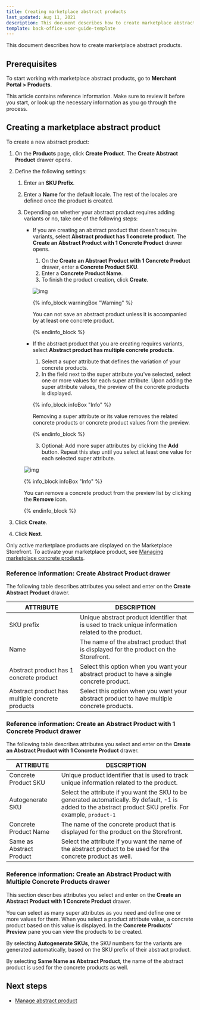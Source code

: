 ```yaml
---
title: Creating marketplace abstract products
last_updated: Aug 11, 2021
description: This document describes how to create marketplace abstract products in the Merchant Portal.
template: back-office-user-guide-template
---
```


This document describes how to create marketplace abstract products.

## Prerequisites

To start working with marketplace abstract products, go to **Merchant Portal&nbsp;<span aria-label="and then">></span> Products**.

This article contains reference information. Make sure to review it before you start, or look up the necessary information as you go through the process.

## Creating a marketplace abstract product

To create a new abstract product:

1. On the **Products** page, click **Create Product**. The **Create Abstract Product** drawer opens.

2. Define the following settings:

   1. Enter an **SKU Prefix**.

   2. Enter a **Name** for the default locale. The rest of the locales are defined once the product is created.

   3. Depending on whether your abstract product requires adding variants or no, take one of the following steps:
      - If you are creating an abstract product that doesn't require variants, select **Abstract product has 1 concrete product**. The **Create an Abstract Product with 1 Concrete Product** drawer opens.
        1. On the **Create an Abstract Product with 1 Concrete Product** drawer, enter a **Concrete Product SKU**.
        2. Enter a **Concrete Product Name**.
        3. To finish the product creation, click **Create**.

          ![img](https://spryker.s3.eu-central-1.amazonaws.com/docs/User+Guides/merchant+portal+user+guides/Products/create-abstract-product-with-one-variant-mp.gif)

          {% info_block warningBox "Warning" %}

          You can not save an abstract product unless it is accompanied by at least one concrete product.

          {% endinfo_block %}

      -  If the abstract product that you are creating requires variants, select **Abstract product has multiple concrete products**.
          1. Select a super attribute that defines the variation of your concrete products.
          2. In the field next to the super attribute you've selected, select one or more values for each super attribute. Upon adding the super attribute values, the preview of the concrete products is displayed.

          {% info_block infoBox "Info" %}

          Removing a super attribute or its value removes the related concrete products or concrete product values from the preview.

          {% endinfo_block %}

          3. Optional: Add more super attributes by clicking the **Add** button. Repeat this step until you select at least one value for each selected super attribute.

        ![img](https://spryker.s3.eu-central-1.amazonaws.com/docs/User+Guides/merchant+portal+user+guides/Products/create-abstract-product-with-multiple-variants-mp.gif)

        {% info_block infoBox "Info" %}

        You can remove a concrete product from the preview list by clicking the **Remove** icon.

        {% endinfo_block %}

3. Сlick **Create**.

4. Click **Next**.

Only active marketplace products are displayed on the Marketplace Storefront. To activate your marketplace product, see [Managing marketplace concrete products](/docs/marketplace/user/merchant-portal-user-guides/{{page.version}}/products/concrete-products/managing-marketplace-concrete-product.html#activating-and-deactivating-a-concrete-product).

### Reference information: Create Abstract Product drawer

The following table describes attributes you select and enter on the **Create Abstract Product** drawer.

| ATTRIBUTE             | DESCRIPTION       |
| ----------------------------- | ------------------------------------ |
| SKU prefix                                      | Unique abstract product identifier that is used to track unique information related to the product.|
| Name                                            | The name of the abstract product that is displayed for the product on the Storefront. |
| Abstract product has 1 concrete product         | Select this option when you want your abstract product to have a single concrete product. |
| Abstract product has multiple concrete products | Select this option when you want your abstract product to have multiple concrete products. |

### Reference information: Create an Abstract Product with 1 Concrete Product drawer

The following table describes attributes you select and enter on the **Create an Abstract Product with 1 Concrete Product** drawer.

| ATTRIBUTE            | DESCRIPTION             |
| --------------------- | ------------------------------------ |
| Concrete Product SKU     | Unique product identifier that is used to track unique information related to the product. |
| Autogenerate SKU         | Select the attribute if you want the SKU to be generated automatically. By default, -1 is added to the abstract product SKU prefix. For example, `product-1` |
| Concrete Product Name    | The name of the concrete product that is displayed for the product on the Storefront. |
| Same as Abstract Product | Select the attribute if you want the name of the abstract product to be used for the concrete product as well. |

### Reference information: Create an Abstract Product with Multiple Concrete Products drawer

This section describes attributes you select and enter on the **Create an Abstract Product with 1 Concrete Product** drawer.

You can select as many super attributes as you need and define one or more values for them. When you select a product attribute value, a concrete product based on this value is displayed. In the **Concrete Products’ Preview** pane you can view the products to be created.

By selecting **Autogenerate SKUs**, the SKU numbers for the variants are generated automatically, based on the SKU prefix of their abstract product.

By selecting **Same Name as Abstract Product**, the name of the abstract product is used for the concrete products as well.

## Next steps

- [Manage abstract product](/docs/marketplace/user/merchant-portal-user-guides/{{page.version}}/products/abstract-products/managing-marketplace-abstract-product.html)
